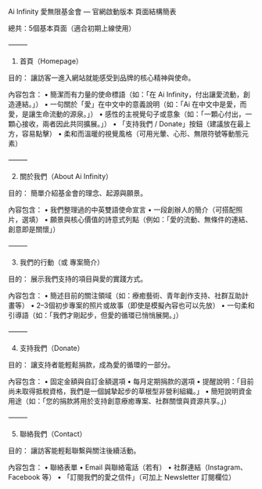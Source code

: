 Ai Infinity 愛無限基金會 — 官網啟動版本 頁面結構簡表

總共：5個基本頁面（適合初期上線使用）

⸻

1. 首頁（Homepage）

目的： 讓訪客一進入網站就能感受到品牌的核心精神與使命。

內容包含：
	•	簡潔而有力量的使命標語（如：「在 Ai Infinity，付出讓愛流動，創造連結。」）
	•	一句關於「愛」在中文中的意義說明（如：「Ai 在中文中是愛，而愛，是讓生命流動的源泉。」）
	•	感性的主視覺句子或意象（如：「一顆心付出，一顆心接收，兩者因此共同擴展。」）
	•	「支持我們 / Donate」按鈕（建議放在最上方，容易點擊）
	•	柔和而溫暖的視覺風格（可用光暈、心形、無限符號等動態元素）

⸻

2. 關於我們（About Ai Infinity）

目的： 簡單介紹基金會的理念、起源與願景。

內容包含：
	•	我們整理過的中英雙語使命宣言
	•	一段創辦人的簡介（可搭配照片，選填）
	•	願景與核心價值的詩意式列點（例如：「愛的流動、無條件的連結、創意即是關懷」）

⸻

3. 我們的行動（或 專案簡介）

目的： 展示我們支持的項目與愛的實踐方式。

內容包含：
	•	簡述目前的關注領域（如：療癒藝術、青年創作支持、社群互助計畫等）
	•	2–3個初步專案的照片或故事（即使是模擬內容也可以先放）
	•	一句柔和引導語（如：「我們才剛起步，但愛的循環已悄悄展開。」）

⸻

4. 支持我們（Donate）

目的： 讓支持者能輕鬆捐款，成為愛的循環的一部分。

內容包含：
	•	固定金額與自訂金額選項
	•	每月定期捐款的選項
	•	提醒說明：「目前尚未取得抵稅資格，我們是一個誠摯起步的草根型非營利組織。」
	•	簡短說明資金用途（如：「您的捐款將用於支持創意療癒專案、社群關懷與資源共享。」）

⸻

5. 聯絡我們（Contact）

目的： 讓訪客能輕鬆聯繫與關注後續活動。

內容包含：
	•	聯絡表單
	•	Email 與聯絡電話（若有）
	•	社群連結（Instagram、Facebook 等）
	•	「訂閱我們的愛之信件」（可加上 Newsletter 訂閱欄位）
